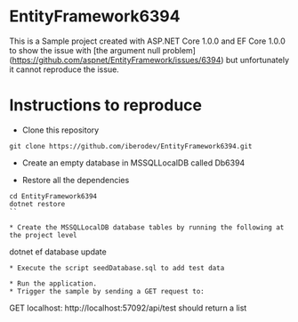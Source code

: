 # EntityFramework6394

This is a Sample project created with ASP.NET Core 1.0.0 and EF Core 1.0.0
to show the issue with [the argument null problem] (https://github.com/aspnet/EntityFramework/issues/6394)
but unfortunately it cannot reproduce the issue.

# Instructions to reproduce
* Clone this repository 
```
git clone https://github.com/iberodev/EntityFramework6394.git
```
* Create an empty database in MSSQLLocalDB called Db6394 

* Restore all the dependencies
```
cd EntityFramework6394
dotnet restore
``

* Create the MSSQLLocalDB database tables by running the following at the project level
```
dotnet ef database update
```
* Execute the script seedDatabase.sql to add test data

* Run the application.
* Trigger the sample by sending a GET request to:

```
GET localhost: http://localhost:57092/api/test should return a list
```
